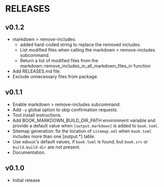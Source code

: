 # RELEASES

## v0.1.2

- markdown > remove-includes:
  - added hard-coded string to replace the removed includes.
  - List modified files when calling the markdown > remove-includes subcommand.
  - Return a list of modified files from the markdown::remove_includes_in_all_markdown_files_in function
- Add RELEASES.md file.
- Exclude unnecessary files from package.

## v0.1.1

- Enable markdown > remove-includes subcommand.
- Add `-y` global option to skip confirmation requests.
- Tool install instructions.
- Add BOOK_MARKDOWN_BUILD_DIR_PATH environment variable and provide a default value when `[output.markdown]` is added to `book.toml`.
- Sitemap generation: fix the location of `sitemap.xml` when `book.toml` includes more than one [output.*] table.
- Use `mdbook`'s default values, if `book.toml` is found, but `book.src` or `build.build-dir` are not present.
- Documentation.

## v0.1.0

- Initial release
